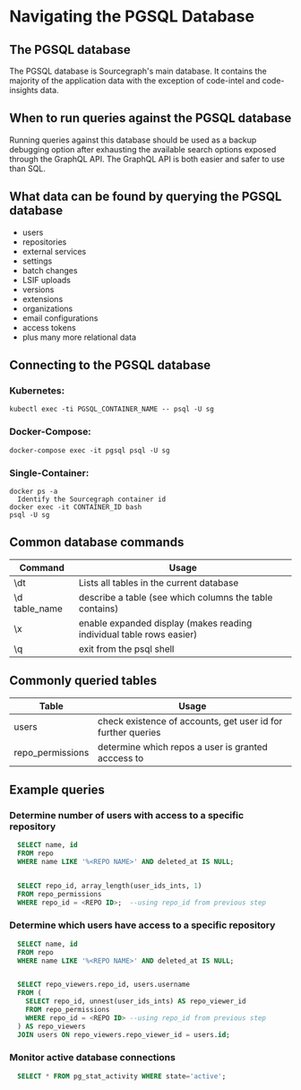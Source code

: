 # Navigating the PGSQL Database

## The PGSQL database

The PGSQL database is Sourcegraph's main database. It contains the majority of the application data with the exception of code-intel and code-insights data.

## When to run queries against the PGSQL database

Running queries against this database should be used as a backup debugging option after exhausting the available search options exposed through the GraphQL API. The GraphQL API is both easier and safer to use than SQL.

## What data can be found by querying the PGSQL database

- users
- repositories
- external services
- settings
- batch changes
- LSIF uploads
- versions
- extensions
- organizations
- email configurations
- access tokens
- plus many more relational data

## Connecting to the PGSQL database

### Kubernetes:

```
kubectl exec -ti PGSQL_CONTAINER_NAME -- psql -U sg
```

### Docker-Compose:

```
docker-compose exec -it pgsql psql -U sg
```

### Single-Container:

```
docker ps -a
  Identify the Sourcegraph container id
docker exec -it CONTAINER_ID bash
psql -U sg
```

## Common database commands

| Command       | Usage                                                                |
| ------------- | -------------------------------------------------------------------- |
| \dt           | Lists all tables in the current database                             |
| \d table_name | describe a table (see which columns the table contains)              |
| \x            | enable expanded display (makes reading individual table rows easier) |
| \q            | exit from the psql shell                                             |

## Commonly queried tables

| Table            | Usage                                                        |
| ---------------- | ------------------------------------------------------------ |
| users            | check existence of accounts, get user id for further queries |
| repo_permissions | determine which repos a user is granted acccess to           |

## Example queries

### Determine number of users with access to a specific repository

```sql
  SELECT name, id
  FROM repo
  WHERE name LIKE '%<REPO NAME>' AND deleted_at IS NULL;


  SELECT repo_id, array_length(user_ids_ints, 1)
  FROM repo_permissions
  WHERE repo_id = <REPO ID>;  --using repo_id from previous step
```

### Determine which users have access to a specific repository

```sql
  SELECT name, id
  FROM repo
  WHERE name LIKE '%<REPO NAME>' AND deleted_at IS NULL;


  SELECT repo_viewers.repo_id, users.username
  FROM (
    SELECT repo_id, unnest(user_ids_ints) AS repo_viewer_id
    FROM repo_permissions
    WHERE repo_id = <REPO ID> --using repo_id from previous step
  ) AS repo_viewers
  JOIN users ON repo_viewers.repo_viewer_id = users.id;
```

### Monitor active database connections

```sql
  SELECT * FROM pg_stat_activity WHERE state='active';
```

